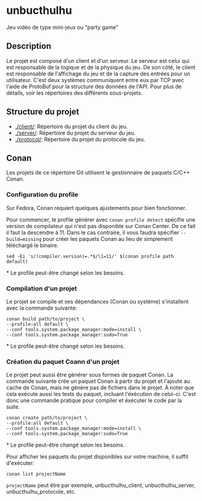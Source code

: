 # unbucthulhu

Jeu vidéo de type mini-jeux ou "party game"

## Description

Le projet est composé d'un client et d'un serveur.
Le serveur est celui qui est responsable de la logique et de la physique du jeu.
De son côté, le client est responsable de l'affichage du jeu et de la capture des entrées pour un utilisateur.
C'est deux systèmes communiquent entre eux par TCP avec l'aide de ProtoBuf pour la structure des données de l'API.
Pour plus de détails, voir les répertoires des différents sous-projets.

## Structure du projet

- [./client/](./client/): Répertoire du projet du client du jeu.
- [./server/](./server/): Répertoire du projet du serveur du jeu.
- [./protocol/](./protocol/): Répertoire du projet du protocole du jeu.

## Conan

Les projets de ce répertoire Git utilisent le gestionnaire de paquets C/C++ Conan.

### Configuration du profile

Sur Fedora, Conan requiert quelques ajustements pour bien fonctionner.

Pour commencer, le profile générer avec `conan profile detect` spécifie une version de compilateur qui n'est pas disponible sur Conan Center. De ce fait il faut la descendre à 11. Dans le cas contraire, il vous faudra spécifier `--build=missing` pour créer les paquets Conan au lieu de simplement téléchargé le binaire.

```SH
sed -Ei 's/(compiler.version)=.*$/\1=11/' $(conan profile path default)
```

\* Le profile peut-être changé selon les besoins.

### Compilation d'un projet

Le projet se compile et ses dépendances (Conan ou système) s'installent avec la commande suivante:

```SH
conan build path/to/project \
--profile:all default \
--conf tools.system.package_manager:mode=install \
--conf tools.system.package_manager:sudo=True
```

\* Le profile peut-être changé selon les besoins.

### Création du paquet Coann d'un projet

Le projet peut aussi être générer sous formes de paquet Conan.
La commande suivante crée un paquet Conan à partir du projet et l'ajoute au cache de Conan, mais ne génère pas de fichiers dans le projet.
À noter que cela exécute aussi les tests du paquet, incluant l'éxécution de celui-ci.
C'est donc une commande pratique pour compiler et éxécuter le code par la suite.

```SH
conan create path/to/project \
--profile:all default \
--conf tools.system.package_manager:mode=install \
--conf tools.system.package_manager:sudo=True
```

\* Le profile peut-être changé selon les besoins.

Pour afficher les paquets du projet disponibles sur votre machine, il suffit d'exécuter:

```SH
conan list projectName
```

`projectName` peut être par exemple, unbucthulhu_client, unbucthulhu_server, unbucthulhu_protocole, etc.
